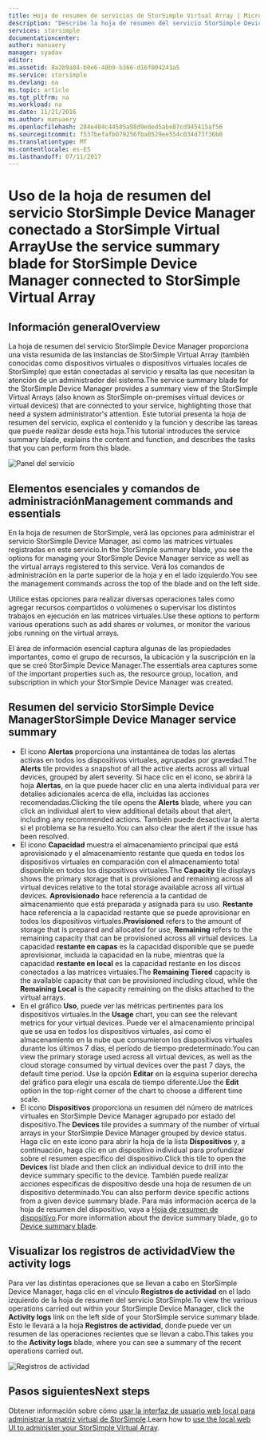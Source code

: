 ```yaml
---
title: Hoja de resumen de servicios de StorSimple Virtual Array | Microsoft Docs
description: "Describe la hoja de resumen del servicio StorSimple Device Manager y explica cómo usarlo para supervisar el estado de StorSimple Virtual Array."
services: storsimple
documentationcenter: 
author: manuaery
manager: syadav
editor: 
ms.assetid: 8a2b9a84-b0e6-48b9-b366-d16f004241a5
ms.service: storsimple
ms.devlang: na
ms.topic: article
ms.tgt_pltfrm: na
ms.workload: na
ms.date: 11/21/2016
ms.author: manuaery
ms.openlocfilehash: 284e404c44505a98d9e0ed5abe87cd945415af56
ms.sourcegitcommit: f537befafb079256fba0529ee554c034d73f36b0
ms.translationtype: MT
ms.contentlocale: es-ES
ms.lasthandoff: 07/11/2017
---
```

# <a name="use-the-service-summary-blade-for-storsimple-device-manager-connected-to-storsimple-virtual-array"></a><span data-ttu-id="c23ec-103">Uso de la hoja de resumen del servicio StorSimple Device Manager conectado a StorSimple Virtual Array</span><span class="sxs-lookup"><span data-stu-id="c23ec-103">Use the service summary blade for StorSimple Device Manager connected to StorSimple Virtual Array</span></span>
## <a name="overview"></a><span data-ttu-id="c23ec-104">Información general</span><span class="sxs-lookup"><span data-stu-id="c23ec-104">Overview</span></span>
<span data-ttu-id="c23ec-105">La hoja de resumen del servicio StorSimple Device Manager proporciona una vista resumida de las instancias de StorSimple Virtual Array (también conocidas como dispositivos virtuales o dispositivos virtuales locales de StorSimple) que están conectadas al servicio y resalta las que necesitan la atención de un administrador del sistema.</span><span class="sxs-lookup"><span data-stu-id="c23ec-105">The service summary blade for the StorSimple Device Manager provides a summary view of the StorSimple Virtual Arrays (also known as StorSimple on-premises virtual devices or virtual devices) that are connected to your service, highlighting those that need a system administrator's attention.</span></span> <span data-ttu-id="c23ec-106">Este tutorial presenta la hoja de resumen del servicio, explica el contenido y la función y describe las tareas que puede realizar desde esta hoja.</span><span class="sxs-lookup"><span data-stu-id="c23ec-106">This tutorial introduces the service summary blade, explains the content and function, and describes the tasks that you can perform from this blade.</span></span>

![Panel del servicio](./media/storsimple-virtual-array-service-summary/service-blade.png)

## <a name="management-commands-and-essentials"></a><span data-ttu-id="c23ec-108">Elementos esenciales y comandos de administración</span><span class="sxs-lookup"><span data-stu-id="c23ec-108">Management commands and essentials</span></span>
<span data-ttu-id="c23ec-109">En la hoja de resumen de StorSimple, verá las opciones para administrar el servicio StorSimple Device Manager, así como las matrices virtuales registradas en este servicio.</span><span class="sxs-lookup"><span data-stu-id="c23ec-109">In the StorSimple summary blade, you see the options for managing your StorSimple Device Manager service as well as the virtual arrays registered to this service.</span></span> <span data-ttu-id="c23ec-110">Verá los comandos de administración en la parte superior de la hoja y en el lado izquierdo.</span><span class="sxs-lookup"><span data-stu-id="c23ec-110">You see the management commands across the top of the blade and on the left side.</span></span>

<span data-ttu-id="c23ec-111">Utilice estas opciones para realizar diversas operaciones tales como agregar recursos compartidos o volúmenes o supervisar los distintos trabajos en ejecución en las matrices virtuales.</span><span class="sxs-lookup"><span data-stu-id="c23ec-111">Use these options to perform various operations such as add shares or volumes, or monitor the various jobs running on the virtual arrays.</span></span>

<span data-ttu-id="c23ec-112">El área de información esencial captura algunas de las propiedades importantes, como el grupo de recursos, la ubicación y la suscripción en la que se creó StorSimple Device Manager.</span><span class="sxs-lookup"><span data-stu-id="c23ec-112">The essentials area captures some of the important properties such as, the resource group, location, and subscription in which your StorSimple Device Manager was created.</span></span>

## <a name="storsimple-device-manager-service-summary"></a><span data-ttu-id="c23ec-113">Resumen del servicio StorSimple Device Manager</span><span class="sxs-lookup"><span data-stu-id="c23ec-113">StorSimple Device Manager service summary</span></span>
* <span data-ttu-id="c23ec-114">El icono **Alertas** proporciona una instantánea de todas las alertas activas en todos los dispositivos virtuales, agrupadas por gravedad.</span><span class="sxs-lookup"><span data-stu-id="c23ec-114">The **Alerts** tile provides a snapshot of all the active alerts across all virtual devices, grouped by alert severity.</span></span> <span data-ttu-id="c23ec-115">Si hace clic en el icono, se abrirá la hoja **Alertas**, en la que puede hacer clic en una alerta individual para ver detalles adicionales acerca de ella, incluidas las acciones recomendadas.</span><span class="sxs-lookup"><span data-stu-id="c23ec-115">Clicking the tile opens the **Alerts** blade, where you can click an individual alert to view additional details about that alert, including any recommended actions.</span></span> <span data-ttu-id="c23ec-116">También puede desactivar la alerta si el problema se ha resuelto.</span><span class="sxs-lookup"><span data-stu-id="c23ec-116">You can also clear the alert if the issue has been resolved.</span></span>
* <span data-ttu-id="c23ec-117">El icono **Capacidad** muestra el almacenamiento principal que está aprovisionado y el almacenamiento restante que queda en todos los dispositivos virtuales en comparación con el almacenamiento total disponible en todos los dispositivos virtuales.</span><span class="sxs-lookup"><span data-stu-id="c23ec-117">The **Capacity** tile displays shows the primary storage that is provisioned and remaining across all virtual devices relative to the total storage available across all virtual devices.</span></span> <span data-ttu-id="c23ec-118">**Aprovisionado** hace referencia a la cantidad de almacenamiento que está preparada y asignada para su uso. **Restante** hace referencia a la capacidad restante que se puede aprovisionar en todos los dispositivos virtuales.</span><span class="sxs-lookup"><span data-stu-id="c23ec-118">**Provisioned** refers to the amount of storage that is prepared and allocated for use, **Remaining** refers to the remaining capacity that can be provisioned across all virtual devices.</span></span> <span data-ttu-id="c23ec-119">La capacidad **restante en capas** es la capacidad disponible que se puede aprovisionar, incluida la capacidad en la nube, mientras que la capacidad **restante en local** es la capacidad restante en los discos conectados a las matrices virtuales.</span><span class="sxs-lookup"><span data-stu-id="c23ec-119">The **Remaining Tiered** capacity is the available capacity that can be provisioned including cloud, while the **Remaining Local** is the capacity remaining on the disks attached to the virtual arrays.</span></span>
* <span data-ttu-id="c23ec-120">En el gráfico **Uso**, puede ver las métricas pertinentes para los dispositivos virtuales.</span><span class="sxs-lookup"><span data-stu-id="c23ec-120">In the **Usage** chart, you can see the relevant metrics for your virtual devices.</span></span> <span data-ttu-id="c23ec-121">Puede ver el almacenamiento principal que se usa en todos los dispositivos virtuales, así como el almacenamiento en la nube que consumieron los dispositivos virtuales durante los últimos 7 días, el período de tiempo predeterminado.</span><span class="sxs-lookup"><span data-stu-id="c23ec-121">You can view the primary storage used across all virtual devices, as well as the cloud storage consumed by virtual devices over the past 7 days, the default time period.</span></span> <span data-ttu-id="c23ec-122">Use la opción **Editar** en la esquina superior derecha del gráfico para elegir una escala de tiempo diferente.</span><span class="sxs-lookup"><span data-stu-id="c23ec-122">Use the **Edit** option in the top-right corner of the chart to choose a different time scale.</span></span>
* <span data-ttu-id="c23ec-123">El icono **Dispositivos** proporciona un resumen del número de matrices virtuales en StorSimple Device Manager agrupado por estado del dispositivo.</span><span class="sxs-lookup"><span data-stu-id="c23ec-123">The **Devices** tile provides a summary of the number of virtual arrays in your StorSimple Device Manager grouped by device status.</span></span> <span data-ttu-id="c23ec-124">Haga clic en este icono para abrir la hoja de la lista **Dispositivos** y, a continuación, haga clic en un dispositivo individual para profundizar sobre el resumen específico del dispositivo.</span><span class="sxs-lookup"><span data-stu-id="c23ec-124">Click this tile to open the **Devices** list blade and then click an individual device to drill into the device summary specific to the device.</span></span> <span data-ttu-id="c23ec-125">También puede realizar acciones específicas de dispositivo desde una hoja de resumen de un dispositivo determinado.</span><span class="sxs-lookup"><span data-stu-id="c23ec-125">You can also perform device specific actions from a given device summary blade.</span></span> <span data-ttu-id="c23ec-126">Para más información acerca de la hoja de resumen del dispositivo, vaya a [Hoja de resumen de dispositivo](storsimple-virtual-array-device-summary.md).</span><span class="sxs-lookup"><span data-stu-id="c23ec-126">For more information about the device summary blade, go to [Device summary blade](storsimple-virtual-array-device-summary.md).</span></span>

## <a name="view-the-activity-logs"></a><span data-ttu-id="c23ec-127">Visualizar los registros de actividad</span><span class="sxs-lookup"><span data-stu-id="c23ec-127">View the activity logs</span></span>
<span data-ttu-id="c23ec-128">Para ver las distintas operaciones que se llevan a cabo en StorSimple Device Manager, haga clic en el vínculo **Registros de actividad** en el lado izquierdo de la hoja de resumen del servicio StorSimple.</span><span class="sxs-lookup"><span data-stu-id="c23ec-128">To view the various operations carried out within your StorSimple Device Manager, click the **Activity logs** link on the left side of your StorSimple service summary blade.</span></span> <span data-ttu-id="c23ec-129">Esto le llevará a la hoja **Registros de actividad**, donde puede ver un resumen de las operaciones recientes que se llevan a cabo.</span><span class="sxs-lookup"><span data-stu-id="c23ec-129">This takes you to the **Activity logs** blade, where you can see a summary of the recent operations carried out.</span></span>

![Registros de actividad](./media/storsimple-virtual-array-service-summary/activity-log.png)

## <a name="next-steps"></a><span data-ttu-id="c23ec-131">Pasos siguientes</span><span class="sxs-lookup"><span data-stu-id="c23ec-131">Next steps</span></span>
<span data-ttu-id="c23ec-132">Obtener información sobre cómo [usar la interfaz de usuario web local para administrar la matriz virtual de StorSimple](storsimple-ova-web-ui-admin.md).</span><span class="sxs-lookup"><span data-stu-id="c23ec-132">Learn how to [use the local web UI to administer your StorSimple Virtual Array](storsimple-ova-web-ui-admin.md).</span></span>

